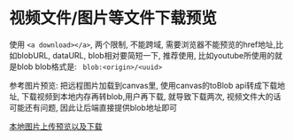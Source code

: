# 视频文件/图片等文件下载预览

使用 `<a download></a>`, 两个限制, 不能跨域, 需要浏览器不能预览的href地址,比如blobURL, dataURL,
blob相对要简短一下, 推荐使用, 比如youtube所使用的就是blob
blob格式是: ``` blob:<origin>/<uuid>```

参考图片预览: 把远程图片加载到canvas里, 使用canvas的toBlob api转成下载地址, 
下载视频到本地内存再转blob,用户再下载, 就导致下载两次, 视频文件大的话可能还有问题, 因此让后端直接提供blob地址即可

[本地图片上传预览以及下载](https://codepen.io/valar123/pen/oNbVoym)


